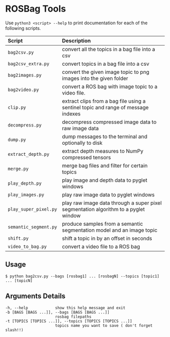 # ROSBag Tools

Use `python3 <script> --help` to print documentation for each of the
following scripts.

| Script                | Description                             |
|:----------------------|:----------------------------------------|
| `bag2csv.py`          | convert all the topics in a bag file into a csv
| `bag2csv_extra.py`    | convert topics in a bag file into a csv
| `bag2images.py`       | convert the given image topic to png images into the given folder
| `bag2video.py`        | convert a ROS bag with image topic to a video file.
| `clip.py`             | extract clips from a bag file using a sentinel topic and range of message indexes
| `decompress.py`       | decompress compressed image data to raw image data
| `dump.py`             | dump messages to the terminal and optionally to disk
| `extract_depth.py`    | extract depth measures to NumPy compressed tensors
| `merge.py`            | merge bag files and filter for certain topics
| `play_depth.py`       | play image and depth data to pyglet windows
| `play_images.py`      | play raw image data to pyglet windows
| `play_super_pixel.py` | play raw image data through a super pixel segmentation algorithm to a pyglet window
| `semantic_segment.py` | produce samples from a semantic segmentation model and an image topic
| `shift.py`            | shift a topic in by an offset in seconds
| `video_to_bag.py`     | convert a video file to a ROS bag


## Usage

    $ python bag2csv.py --bags [rosbag1] ... [rosbagN] --topics [topic1] ... [topicN]
    
    
## Arguments Details
  ```
  -h, --help            show this help message and exit
  -b [BAGS [BAGS ...]], --bags [BAGS [BAGS ...]]
                        rosbag filepaths
  -t [TOPICS [TOPICS ...]], --topics [TOPICS [TOPICS ...]]
                        topics name you want to save ( don't forget slash!!)
